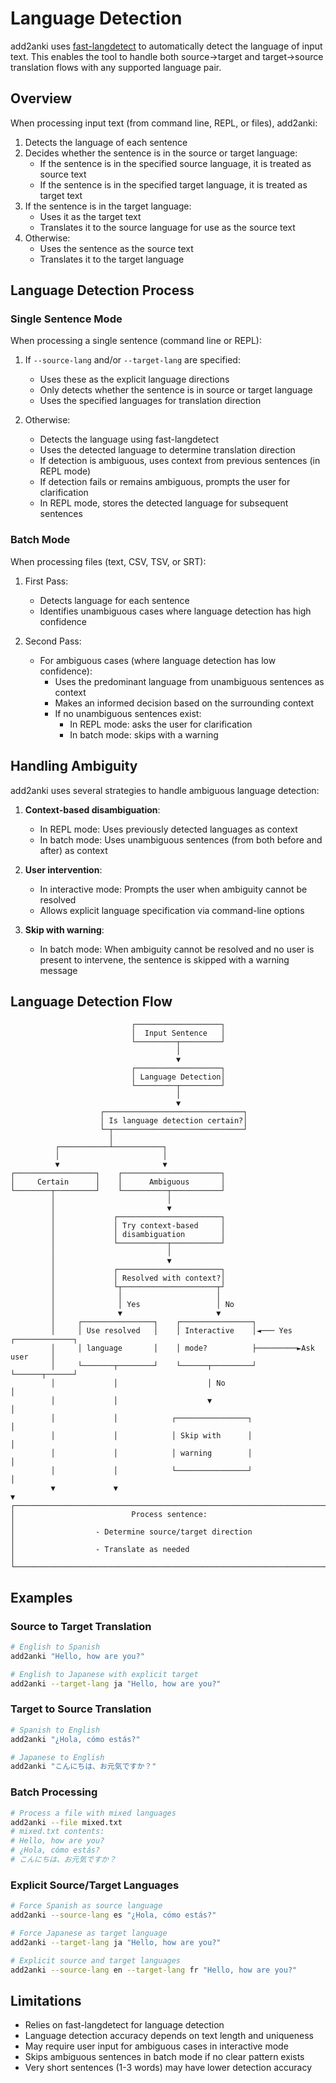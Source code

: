 # Language Detection

add2anki uses [fast-langdetect](https://pypi.org/project/fast-langdetect/) to
automatically detect the language of input text. This enables the tool to handle
both source->target and target->source translation flows with any supported language pair.

## Overview

When processing input text (from command line, REPL, or files), add2anki:

1. Detects the language of each sentence
2. Decides whether the sentence is in the source or target language:
   - If the sentence is in the specified source language, it is treated as source text
   - If the sentence is in the specified target language, it is treated as target text
3. If the sentence is in the target language:
   - Uses it as the target text
   - Translates it to the source language for use as the source text
4. Otherwise:
   - Uses the sentence as the source text
   - Translates it to the target language

## Language Detection Process

### Single Sentence Mode

When processing a single sentence (command line or REPL):

1. If `--source-lang` and/or `--target-lang` are specified:
   - Uses these as the explicit language directions
   - Only detects whether the sentence is in source or target language
   - Uses the specified languages for translation direction

2. Otherwise:
   - Detects the language using fast-langdetect
   - Uses the detected language to determine translation direction
   - If detection is ambiguous, uses context from previous sentences (in REPL mode)
   - If detection fails or remains ambiguous, prompts the user for clarification
   - In REPL mode, stores the detected language for subsequent sentences

### Batch Mode

When processing files (text, CSV, TSV, or SRT):

1. First Pass:
   - Detects language for each sentence
   - Identifies unambiguous cases where language detection has high confidence

2. Second Pass:
   - For ambiguous cases (where language detection has low confidence):
     - Uses the predominant language from unambiguous sentences as context
     - Makes an informed decision based on the surrounding context
     - If no unambiguous sentences exist:
       - In REPL mode: asks the user for clarification
       - In batch mode: skips with a warning

## Handling Ambiguity

add2anki uses several strategies to handle ambiguous language detection:

1. **Context-based disambiguation**:
   - In REPL mode: Uses previously detected languages as context
   - In batch mode: Uses unambiguous sentences (from both before and after) as context

2. **User intervention**:
   - In interactive mode: Prompts the user when ambiguity cannot be resolved
   - Allows explicit language specification via command-line options

3. **Skip with warning**:
   - In batch mode: When ambiguity cannot be resolved and no user is present to intervene,
     the sentence is skipped with a warning message

## Language Detection Flow

```
                           ┌───────────────────┐
                           │  Input Sentence   │
                           └─────────┬─────────┘
                                     │
                                     ▼
                           ┌───────────────────┐
                           │ Language Detection│
                           └─────────┬─────────┘
                                     │
                                     ▼
                    ┌───────────────────────────────┐
                    │ Is language detection certain?│
                    └─┬─────────────────────────────┘
                      │
          ┌───────────┴───────────┐
          │                       │
          ▼                       ▼
┌──────────────────┐    ┌──────────────────────┐
│     Certain      │    │      Ambiguous       │
└────────┬─────────┘    └──────────┬───────────┘
         │                         │
         │                         ▼
         │             ┌───────────────────────┐
         │             │ Try context-based     │
         │             │ disambiguation        │
         │             └───────────┬───────────┘
         │                         │
         │                         ▼
         │             ┌───────────────────────┐
         │             │ Resolved with context?│
         │             └┬─────────────────────┬┘
         │              │                     │
         │              │ Yes                 │ No
         │              ▼                     ▼
         │     ┌────────────────┐    ┌────────────────┐
         │     │ Use resolved   │    │ Interactive    │◄─── Yes ┌─────────────┐
         │     │ language       │    │ mode?          ├─────────►Ask user     │
         │     └───────┬────────┘    └──────┬─────────┘         └──────┬──────┘
         │             │                    │ No                       │
         │             │                    ▼                          │
         │             │            ┌────────────────┐                 │
         │             │            │ Skip with      │                 │
         │             │            │ warning        │                 │
         │             │            └────────────────┘                 │
         ▼             ▼                                               ▼
┌─────────────────────────────────────────────────────────────────────────┐
│                          Process sentence:                              │
│                  - Determine source/target direction                    │
│                  - Translate as needed                                  │
└─────────────────────────────────────────────────────────────────────────┘
```

## Examples

### Source to Target Translation

```bash
# English to Spanish
add2anki "Hello, how are you?"

# English to Japanese with explicit target
add2anki --target-lang ja "Hello, how are you?"
```

### Target to Source Translation

```bash
# Spanish to English
add2anki "¿Hola, cómo estás?"

# Japanese to English
add2anki "こんにちは、お元気ですか？"
```

### Batch Processing

```bash
# Process a file with mixed languages
add2anki --file mixed.txt
# mixed.txt contents:
# Hello, how are you?
# ¿Hola, cómo estás?
# こんにちは、お元気ですか？
```

### Explicit Source/Target Languages

```bash
# Force Spanish as source language
add2anki --source-lang es "¿Hola, cómo estás?"

# Force Japanese as target language
add2anki --target-lang ja "Hello, how are you?"

# Explicit source and target languages
add2anki --source-lang en --target-lang fr "Hello, how are you?"
```

## Limitations

- Relies on fast-langdetect for language detection
- Language detection accuracy depends on text length and uniqueness
- May require user input for ambiguous cases in interactive mode
- Skips ambiguous sentences in batch mode if no clear pattern exists
- Very short sentences (1-3 words) may have lower detection accuracy
